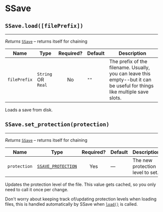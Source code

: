 # SSave

<!-- SSave.load -->
## **`SSave.load([filePrefix])`**

---

*Returns* [`SSave`](ssave.md) – returns itself for chaining

| Name        | Type               | Required?  | Default  | Description                                                                                                              |
| --------    | -------------      | :-------:  | -------- | ------------------------------------------------------------------------------------------------------------------------ |
| `filePrefix`| `String` OR `Real` |  No        | `""`     | The prefix of the filename. Usually, you can leave this empty--but it can be useful for things like multiple save slots. |

Loads a save from disk.

<!-- SSave.set_protection -->
## **`SSave.set_protection(protection)`**

---

*Returns* [`SSave`](ssave.md) – returns itself for chaining

| Name        | Type                                            | Required? | Default  | Description                              |
| --------    | ----------                                      | :-------: | ---------| ---------------------------------------- |
| `protection`| [`SSAVE_PROTECTION`](enums.md#ssave_protection) |  Yes      | —        | The new protection level to set.    |

Updates the protection level of the file. This value gets cached, so you only need to call it once per change.

Don't worry about keeping track of/updating protection levels when loading files, this is handled automatically by SSave when [`load()`](ssave.md#ssaveloadfileprefix) is called.
